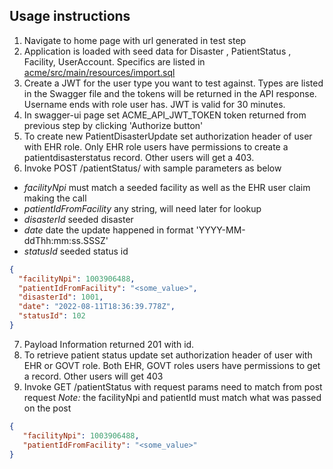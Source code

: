 ## Usage instructions

1.	Navigate to home page with url generated in test step
2.  Application is loaded with seed data for Disaster , PatientStatus , Facility, UserAccount. Specifics are listed in [acme/src/main/resources/import.sql](acme/src/main/resources/import.sql)
3.  Create a JWT for the user type you want to test against. Types are listed in the Swagger file and the tokens will be returned in the API response. Username ends with role user has. JWT is valid for 30 minutes.
4. In swagger-ui page set ACME_API_JWT_TOKEN token returned from previous step by clicking 'Authorize button'
5. To create new PatientDisasterUpdate set authorization header of user with EHR role. Only EHR role users have permissions to create a patientdisasterstatus record. Other users will get a 403.
6. Invoke POST /patientStatus/ with sample parameters as below
- *facilityNpi* must match a seeded facility as well as the EHR user claim making the call
- *patientIdFromFacility* any string, will need later for lookup
- *disasterId* seeded disaster
- *date* date the update happened in format 'YYYY-MM-ddThh:mm:ss.SSSZ'
- *statusId* seeded status id
```json
{
  "facilityNpi": 1003906488,
  "patientIdFromFacility": "<some_value>",
  "disasterId": 1001,
  "date": "2022-08-11T18:36:39.778Z",
  "statusId": 102
}
```
7. Payload Information returned 201 with id.
8. To retrieve patient status update set authorization header of user with EHR or GOVT role. Both EHR, GOVT roles users have permissions to get a record. Other users will get 403
9. Invoke GET /patientStatus with request params need to match from post request
*Note:* the facilityNpi and patientId must match what was passed on the post
```json
{
   "facilityNpi": 1003906488,
   "patientIdFromFacility": "<some_value>"
}
```
